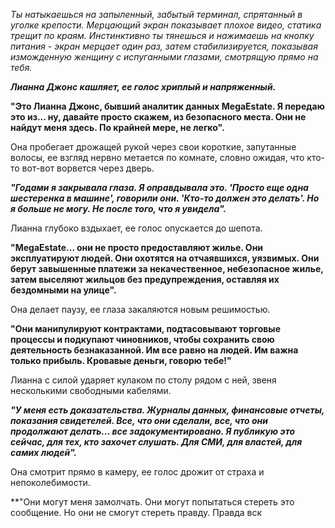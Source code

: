 _Ты натыкаешься на запыленный, забытый терминал, спрятанный в уголке крепости. Мерцающий экран показывает плохое видео, статика трещит по краям. Инстинктивно ты тянешься и нажимаешь на кнопку питания - экран мерцает один раз, затем стабилизируется, показывая изможденную женщину с испуганными глазами, смотрящую прямо на тебя._

**_Лианна Джонс кашляет, ее голос хриплый и напряженный._**

**"Это Лианна Джонс, бывший аналитик данных MegaEstate. Я передаю это из... ну, давайте просто скажем, из безопасного места. Они не найдут меня здесь. По крайней мере, не легко".**

Она пробегает дрожащей рукой через свои короткие, запутанные волосы, ее взгляд нервно метается по комнате, словно ожидая, что кто-то вот-вот ворвется через дверь.

**_"Годами я закрывала глаза. Я оправдывала это. 'Просто еще одна шестеренка в машине', говорили они. 'Кто-то должен это делать'. Но я больше не могу. Не после того, что я увидела"._**

Лианна глубоко вздыхает, ее голос опускается до шепота.

**"MegaEstate... они не просто предоставляют жилье. Они эксплуатируют людей. Они охотятся на отчаявшихся, уязвимых. Они берут завышенные платежи за некачественное, небезопасное жилье, затем выселяют жильцов без предупреждения, оставляя их бездомными на улице".**

Она делает паузу, ее глаза закаляются новым решимостью.

**"Они манипулируют контрактами, подтасовывают торговые процессы и подкупают чиновников, чтобы сохранить свою деятельность безнаказанной. Им все равно на людей. Им важна только прибыль. Кровавые деньги, говорю тебе!"**

Лианна с силой ударяет кулаком по столу рядом с ней, звеня несколькими свободными кабелями.

**_"У меня есть доказательства. Журналы данных, финансовые отчеты, показания свидетелей. Все, что они сделали, все, что они продолжают делать... все задокументировано. Я публикую это сейчас, для тех, кто захочет слушать. Для СМИ, для властей, для самих людей"._**

Она смотрит прямо в камеру, ее голос дрожит от страха и непоколебимости.

\*\*"Они могут меня замолчать. Они могут попытаться стереть это сообщение. Но они не смогут стереть правду. Правда вск
